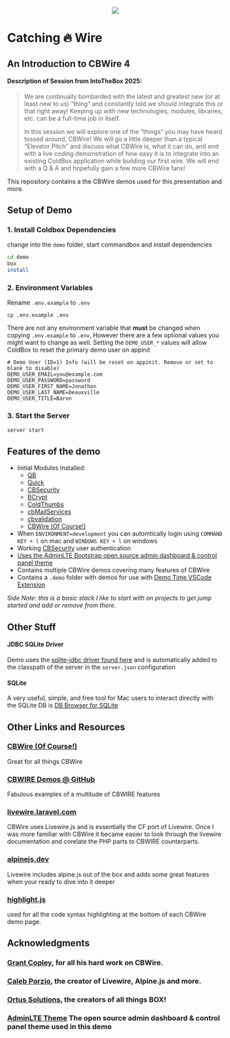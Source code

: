 <p align="center">
	<img src="https://raw.githubusercontent.com/coldbox-modules/cbwire/development/logo.png">
</p>

# Catching 🔥 Wire

## An Introduction to CBWire 4

#### Description of Session from IntoTheBox 2025:

> We are continually bombarded with the latest and greatest new (or at least new to us) “thing” and constantly told we should integrate this or that right away! Keeping up with new technologies, modules, libraries, etc. can be a full-time job in itself.
> 
> In this session we will explore one of the “things” you may have heard tossed around, CBWire! We will go a little deeper than a typical “Elevator Pitch” and discuss what CBWire is, what it can do, and end with a live coding demonstration of how easy it is to integrate into an existing ColdBox application while building our first wire. We will end with a Q & A and hopefully gain a few more CBWire fans!

This repository contains a the CBWire demos used for this presentation and more.

## Setup of Demo

### 1. Install Coldbox Dependencies

change into the `demo` folder, start commandbox and install dependencies

```bash
cd demo
box
install
```

### 2. Environment Variables

Rename `.env.example` to `.env`

`cp .env.example .env`

There are not any environment variable that **must** be changed when copying `.env.example` to `.env`, However there are a few optional values you might want to change as well. Setting the `DEMO_USER_*` values will allow ColdBox to reset the primary demo user on appinit

```
# Demo User (ID=1) Info (will be reset on appinit. Remove or set to blank to disable)
DEMO_USER_EMAIL=you@example.com
DEMO_USER_PASSWORD=password
DEMO_USER_FIRST_NAME=Jonathon 
DEMO_USER_LAST_NAME=Deauxville
DEMO_USER_TITLE=Baron
```

### 3. Start the Server

```bash
server start
```

## Features of the demo

- Initial Modules Installed:
  - [QB](https://qb.ortusbooks.com/)
  - [Quick](https://quick.ortusbooks.com/)
  - [CBSecurity](https://coldbox-security.ortusbooks.com/)
  - [BCrypt](https://forgebox.io/view/BCrypt)
  - [ColdThumbs](https://forgebox.io/view/ColdThumbs)
  - [cbMailServices](https://coldbox-mailservices.ortusbooks.com/)
  - [cbvalidation](https://coldbox-validation.ortusbooks.com/)
  - [CBWire (Of Course!)](https://cbwire.ortusbooks.com/)
- When `ENVIRONMENT=development` you can automtically login using `COMMAND KEY + l` on mac and `WINDOWS KEY + l` on windows
- Working [CBSecurity](https://coldbox-security.ortusbooks.com/) user authentication
- [Uses the AdminLTE Bootstrap open source admin dashboard & control panel theme](https://adminlte.io/)
- Contains multiple CBWire demos covering many features of CBWire
- Contains a `.demo` folder with demos for use with [Demo Time VSCode Extension](https://demotime.elio.dev/)

*Side Note: this is a basic stack I like to start with on projects to get jump started and add or remove from there.*

## Other Stuff

#### JDBC SQLite Driver

Demo uses the [sqlite-jdbc driver found here](https://github.com/xerial/sqlite-jdbc) and is automatically added to the classpath of the server in the `server.json` configuration

#### SQLite

A very useful, simple, and free tool for Mac users to interact directly with the SQLite DB is [DB Browser for SQLite](https://sqlitebrowser.org/)

## Other Links and Resources

### [CBWire (Of Course!)](https://cbwire.ortusbooks.com/)

Great for all things CBWire

### [CBWIRE Demos @ GitHub](https://github.com/grantcopley/cbwire-examples)

Fabulous examples of a multitude of CBWIRE features

### [livewire.laravel.com](https://livewire.laravel.com/)

CBWire uses Livewire.js and is essentially the CF port of Livewire. Once I was more familiar with CBWire it became easier to look through the livewire documentation and corelate the PHP parts to CBWIRE counterparts.

### [alpinejs.dev](https://alpinejs.dev/)

Livewire includes alpine.js out of the box and adds some great features when your ready to dive into it deeper

### [highlight.js](https://highlightjs.org/) 

used for all the code syntax highlighting at the bottom of each CBWire demo page.

## Acknowledgments

### [Grant Copley](https://github.com/grantcopley), for all his hard work on CBWire.

### [Caleb Porzio](https://github.com/calebporzio), the creator of Livewire, Alpine.js and more.

### [Ortus Solutions](https://github.com/Ortus-Solutions), the creators of all things BOX!

### [AdminLTE Theme](https://adminlte.io/) The open source admin dashboard & control panel theme used in this demo
